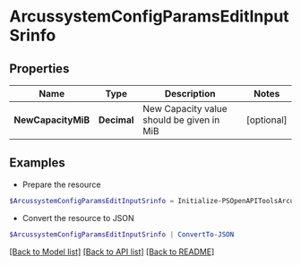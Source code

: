# ArcussystemConfigParamsEditInputSrinfo
## Properties

Name | Type | Description | Notes
------------ | ------------- | ------------- | -------------
**NewCapacityMiB** | **Decimal** | New Capacity value should be given in MiB | [optional] 

## Examples

- Prepare the resource
```powershell
$ArcussystemConfigParamsEditInputSrinfo = Initialize-PSOpenAPIToolsArcussystemConfigParamsEditInputSrinfo  -NewCapacityMiB 11000
```

- Convert the resource to JSON
```powershell
$ArcussystemConfigParamsEditInputSrinfo | ConvertTo-JSON
```

[[Back to Model list]](../README.md#documentation-for-models) [[Back to API list]](../README.md#documentation-for-api-endpoints) [[Back to README]](../README.md)


